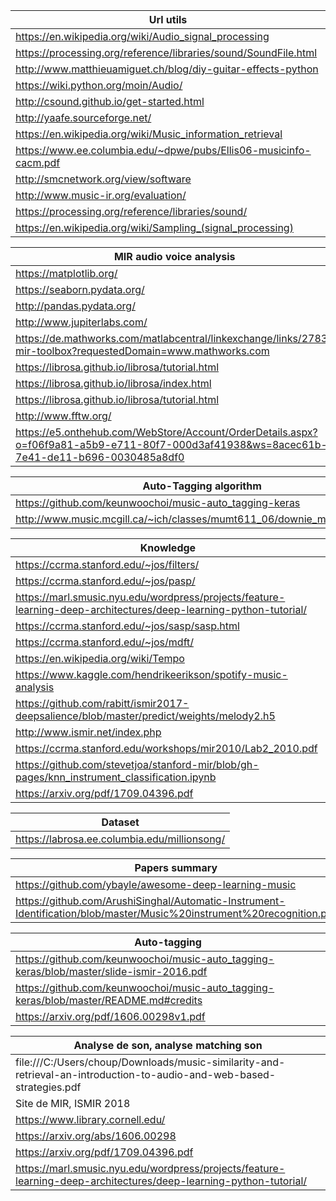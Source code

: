 | Url utils |
|----------|
| https://en.wikipedia.org/wiki/Audio_signal_processing |
| https://processing.org/reference/libraries/sound/SoundFile.html |
| http://www.matthieuamiguet.ch/blog/diy-guitar-effects-python |
| https://wiki.python.org/moin/Audio/ |
| http://csound.github.io/get-started.html |
| http://yaafe.sourceforge.net/ |
| https://en.wikipedia.org/wiki/Music_information_retrieval |
| https://www.ee.columbia.edu/~dpwe/pubs/Ellis06-musicinfo-cacm.pdf |
| http://smcnetwork.org/view/software |
| http://www.music-ir.org/evaluation/ |
| https://processing.org/reference/libraries/sound/ |
| https://en.wikipedia.org/wiki/Sampling_(signal_processing) |

| MIR audio voice analysis|
|----------|
| https://matplotlib.org/ |
| https://seaborn.pydata.org/ |
| http://pandas.pydata.org/ |
| http://www.jupiterlabs.com/ |
| https://de.mathworks.com/matlabcentral/linkexchange/links/2783-mir-toolbox?requestedDomain=www.mathworks.com |
| https://librosa.github.io/librosa/tutorial.html |
| https://librosa.github.io/librosa/index.html |
| https://librosa.github.io/librosa/tutorial.html |
| http://www.fftw.org/ |
| https://e5.onthehub.com/WebStore/Account/OrderDetails.aspx?o=f06f9a81-a5b9-e711-80f7-000d3af41938&ws=8acec61b-7e41-de11-b696-0030485a8df0 |

| Auto-Tagging algorithm |
|----------|
| https://github.com/keunwoochoi/music-auto_tagging-keras |
| http://www.music.mcgill.ca/~ich/classes/mumt611_06/downie_mir_arist37.pdf |


| Knowledge |
|----------|
| https://ccrma.stanford.edu/~jos/filters/  |
| https://ccrma.stanford.edu/~jos/pasp/  |
| https://marl.smusic.nyu.edu/wordpress/projects/feature-learning-deep-architectures/deep-learning-python-tutorial/  |
| https://ccrma.stanford.edu/~jos/sasp/sasp.html  |
| https://ccrma.stanford.edu/~jos/mdft/  |
|  https://en.wikipedia.org/wiki/Tempo |
|  https://www.kaggle.com/hendrikeerikson/spotify-music-analysis |
|  https://github.com/rabitt/ismir2017-deepsalience/blob/master/predict/weights/melody2.h5 |
| http://www.ismir.net/index.php  |
| https://ccrma.stanford.edu/workshops/mir2010/Lab2_2010.pdf |
| https://github.com/stevetjoa/stanford-mir/blob/gh-pages/knn_instrument_classification.ipynb |
| https://arxiv.org/pdf/1709.04396.pdf |

| Dataset |
|----------|
| https://labrosa.ee.columbia.edu/millionsong/  |


| Papers summary |
|----------|
| https://github.com/ybayle/awesome-deep-learning-music  |
| https://github.com/ArushiSinghal/Automatic-Instrument-Identification/blob/master/Music%20instrument%20recognition.pdf  |

| Auto-tagging |
|----------|
| https://github.com/keunwoochoi/music-auto_tagging-keras/blob/master/slide-ismir-2016.pdf |
| https://github.com/keunwoochoi/music-auto_tagging-keras/blob/master/README.md#credits |
| https://arxiv.org/pdf/1606.00298v1.pdf |

| Analyse de son, analyse matching son |
|----------|
| file:///C:/Users/choup/Downloads/music-similarity-and-retrieval-an-introduction-to-audio-and-web-based-strategies.pdf |
| Site de MIR, ISMIR 2018 |
| https://www.library.cornell.edu/ |
| https://arxiv.org/abs/1606.00298 |
| https://arxiv.org/pdf/1709.04396.pdf |
| https://marl.smusic.nyu.edu/wordpress/projects/feature-learning-deep-architectures/deep-learning-python-tutorial/ |
